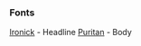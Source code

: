 ### Fonts
[Ironick](https://www.1001fonts.com/ironick-normal-font.html) - Headline
[Puritan](https://www.1001fonts.com/puritan-font.html) - Body